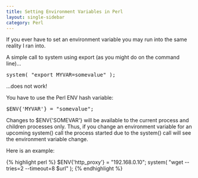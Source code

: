 ```yaml
---
title: Setting Environment Variables in Perl
layout: single-sidebar
category: Perl
---
```


If you ever have to set an environment variable you may run into the same reality I ran into.

A simple call to system using export (as you might do on the command line)...

<pre lang="perl">system( "export MYVAR=somevalue" );</pre>

...does not work!

You have to use the Perl ENV hash variable&#58;

<pre lang="perl">$ENV{'MYVAR'} = "somevalue";</pre>

Changes to $ENV{'SOMEVAR'} will be available to the current process and children processes only.  Thus, if you  change an environment variable for an upcoming system() call the process started due to the system() call will see the environment variable change.

Here is an example&#58;

{% highlight perl %}
$ENV{'http_proxy'} = "192.168.0.10";
system( "wget --tries=2 --timeout=8 $url" );
{% endhighlight %}
